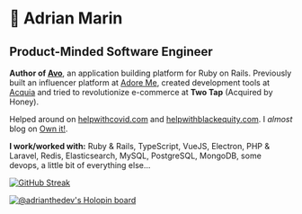 # 🥑 Adrian Marin

## Product-Minded Software Engineer

**Author of [Avo](https://avohq.io)**, an application building platform for Ruby on Rails. Previously built an influencer platform at [Adore Me](https://github.com/adore-me), created development tools at [Acquia](https://github.com/acquia) and tried to revolutionize e-commerce at **Two Tap** (Acquired by Honey).

Helped around on [helpwithcovid.com](https://helpwithcovid.com/) and [helpwithblackequity.com](https://www.helpwithblackequity.com/). I *almost* blog on [Own it!](http://blog.adrianthedev.com/).

<strong>I work/worked with:</strong> Ruby & Rails, TypeScript, VueJS, Electron, PHP & Laravel, Redis, Elasticsearch, MySQL, PostgreSQL, MongoDB, some devops, a little bit of everything else...

[![GitHub Streak](https://github-readme-streak-stats.herokuapp.com?user=adrianthedev&theme=dark&date_format=j%20M%5B%20Y%5D)](https://git.io/streak-stats)

[![@adrianthedev's Holopin board](https://holopin.me/adrianthedev)](https://holopin.io/@adrianthedev)
